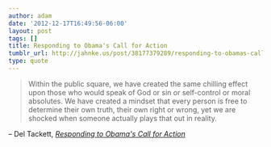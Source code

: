 ```yaml
---
author: adam
date: '2012-12-17T16:49:56-06:00'
layout: post
tags: []
title: Responding to Obama's Call for Action
tumblr_url: http://jahnke.us/post/38177379289/responding-to-obamas-call-for-action
type: quote
---
```


> Within the public square, we have created the same chilling effect upon those who would speak of God or sin or self-control or moral absolutes. We have created a mindset that every person is free to determine their own truth, their own right or wrong, yet we are shocked when someone actually plays that out in reality.

– Del Tackett, *[Responding to Obama's Call for Action](http://deltackett.com/index.php?option=com_k2&view=item&id=353:responding-to-obama’s-call-for-action&Itemid=101)*
